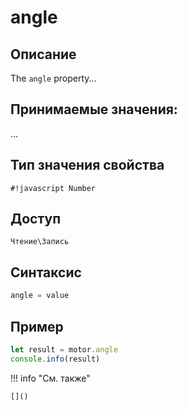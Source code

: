 # angle

## Описание
The `angle` property...

## Принимаемые значения:
...

## Тип значения свойства
`#!javascript Number`

## Доступ
`Чтение\Запись`

## Синтаксис
```javascript
angle = value
```

## Пример
```javascript linenums="1"
let result = motor.angle
console.info(result)
```

!!! info "См. также"

    []()

